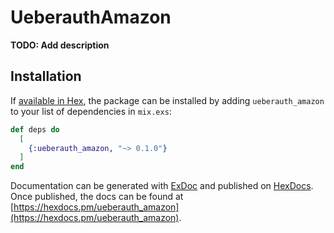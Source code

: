 # UeberauthAmazon

**TODO: Add description**

## Installation

If [available in Hex](https://hex.pm/docs/publish), the package can be installed
by adding `ueberauth_amazon` to your list of dependencies in `mix.exs`:

```elixir
def deps do
  [
    {:ueberauth_amazon, "~> 0.1.0"}
  ]
end
```

Documentation can be generated with [ExDoc](https://github.com/elixir-lang/ex_doc)
and published on [HexDocs](https://hexdocs.pm). Once published, the docs can
be found at [https://hexdocs.pm/ueberauth_amazon](https://hexdocs.pm/ueberauth_amazon).

